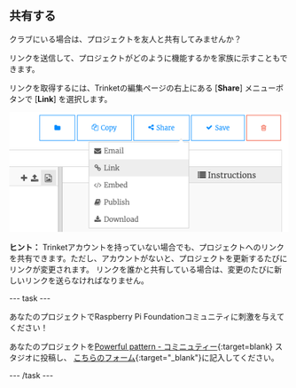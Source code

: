 ## 共有する

クラブにいる場合は、プロジェクトを友人と共有してみませんか？

リンクを送信して、プロジェクトがどのように機能するかを家族に示すこともできます。

リンクを取得するには、Trinketの編集ページの右上にある [**Share**] メニューボタンで [**Link**] を選択します。

![[Share] メニューボタンが拡張され、[Link] が強調表示されている](images/share-button.png)

**ヒント：** Trinketアカウントを持っていない場合でも、プロジェクトへのリンクを共有できます。ただし、アカウントがないと、プロジェクトを更新するたびにリンクが変更されます。 リンクを誰かと共有している場合は、変更のたびに新しいリンクを送らなければなりません。

--- task ---

あなたのプロジェクトでRaspberry Pi Foundationコミュニティに刺激を与えてください！

あなたのプロジェクトを[Powerful pattern - コミニュティー](https://wke.lt/w/s/yyNPQT){:target=blank} スタジオに投稿し、 [こちらのフォーム](https://form.raspberrypi.org/f/community-project-submissions){:target="_blank"}に記入してください。

--- /task ---
